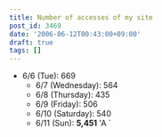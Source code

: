 ```yaml
---
title: Number of accesses of my site
post_id: 3469
date: '2006-06-12T00:43:00+09:00'
draft: true
tags: []
---
```


*   6/6 (Tue): 669
    *   6/7 (Wednesday): 564
    *   6/8 (Thursday): 435
    *   6/9 (Friday): 506
    *   6/10 (Saturday): 540
    *   6/11 (Sun): **5,451** 'A `
